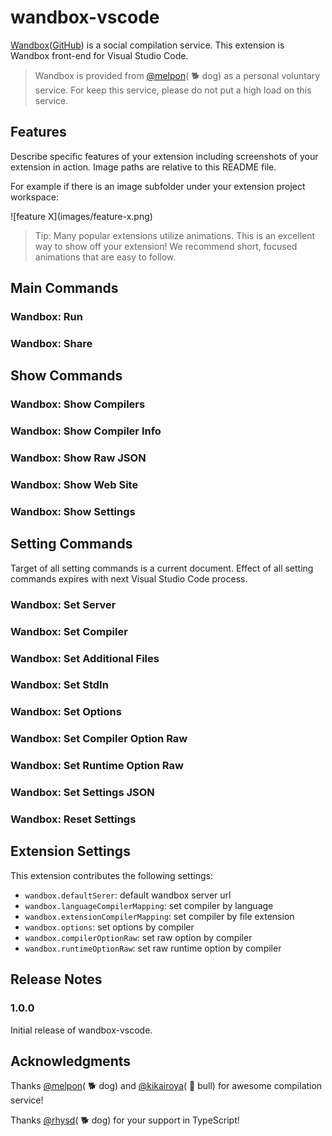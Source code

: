 # wandbox-vscode

[Wandbox](http://melpon.org/wandbox)([GitHub](https://github.com/melpon/wandbox/)) is a social compilation service. This extension is Wandbox front-end for Visual Studio Code.

> Wandbox is provided from [@melpon](https://github.com/melpon)( 🐕 dog) as a personal voluntary service.
> For keep this service, please do not put a high load on this service.

## Features

Describe specific features of your extension including screenshots of your extension in action. Image paths are relative to this README file.

For example if there is an image subfolder under your extension project workspace:

\!\[feature X\]\(images/feature-x.png\)

> Tip: Many popular extensions utilize animations. This is an excellent way to show off your extension! We recommend short, focused animations that are easy to follow.

## Main Commands

### Wandbox: Run
### Wandbox: Share

## Show Commands

### Wandbox: Show Compilers
### Wandbox: Show Compiler Info
### Wandbox: Show Raw JSON
### Wandbox: Show Web Site
### Wandbox: Show Settings

## Setting Commands

Target of all setting commands is a current document.
Effect of all setting commands expires with next Visual Studio Code process.

### Wandbox: Set Server
### Wandbox: Set Compiler
### Wandbox: Set Additional Files
### Wandbox: Set StdIn
### Wandbox: Set Options
### Wandbox: Set Compiler Option Raw
### Wandbox: Set Runtime Option Raw
### Wandbox: Set Settings JSON
### Wandbox: Reset Settings


## Extension Settings

<!--

Include if your extension adds any VS Code settings through the `contributes.configuration` extension point.

For example:

-->

This extension contributes the following settings:

* `wandbox.defaultSerer`: default wandbox server url
* `wandbox.languageCompilerMapping`: set compiler by language
* `wandbox.extensionCompilerMapping`: set compiler by file extension
* `wandbox.options`: set options by compiler
* `wandbox.compilerOptionRaw`: set raw option by compiler
* `wandbox.runtimeOptionRaw`: set raw runtime option by compiler

## Release Notes

### 1.0.0

Initial release of wandbox-vscode.

## Acknowledgments

Thanks [@melpon](https://github.com/melpon)( 🐕 dog) and [@kikairoya](https://github.com/kikairoya)( 🐂 bull) for awesome compilation service!

Thanks [@rhysd](https://github.com/rhysd)( 🐕 dog) for your support in TypeScript!

<!--

-----------------------------------------------------------------------------------------------------------

## Working with Markdown

**Note:** You can author your README using Visual Studio Code.  Here are some useful editor keyboard shortcuts:

* Split the editor (`Cmd+\` on OSX or `Ctrl+\` on Windows and Linux)
* Toggle preview (`Shift+CMD+V` on OSX or `Shift+Ctrl+V` on Windows and Linux)
* Press `Ctrl+Space` (Windows, Linux) or `Cmd+Space` (OSX) to see a list of Markdown snippets

### For more information

* [Visual Studio Code's Markdown Support](http://code.visualstudio.com/docs/languages/markdown)
* [Markdown Syntax Reference](https://help.github.com/articles/markdown-basics/)

**Enjoy!**

-->